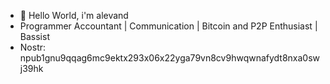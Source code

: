 - 👋 Hello World, i'm alevand
- Programmer Accountant | Communication | Bitcoin and P2P Enthusiast | Bassist
- Nostr: npub1gnu9qqag6mc9ektx293x06x22yga79vn8cv9hwqwnafydt8nxa0swj39hk
